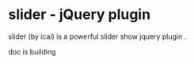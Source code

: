 slider - jQuery plugin
=======

slider (by icai)  is a  powerful slider show  jquery plugin .




doc is building

